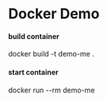 # Docker Demo

#### build container
docker build -t demo-me .

#### start container
docker run --rm demo-me




